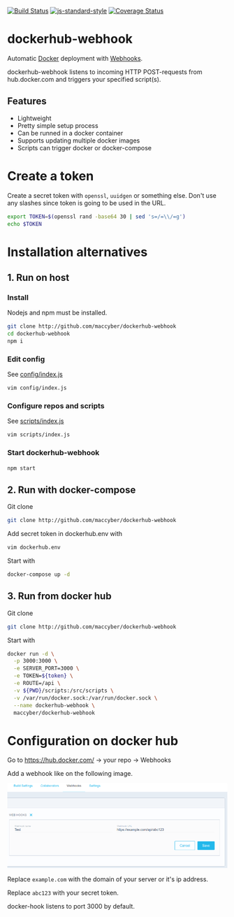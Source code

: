 [![Build Status](https://travis-ci.org/maccyber/dockerhub-webhook.svg?branch=master)](https://travis-ci.org/maccyber/dockerhub-webhook)
[![js-standard-style](https://img.shields.io/badge/code%20style-standard-brightgreen.svg?style=flat)](https://github.com/feross/standard)
[![Coverage Status](https://coveralls.io/repos/github/maccyber/dockerhub-webhook/badge.svg)](https://coveralls.io/github/maccyber/dockerhub-webhook)

# dockerhub-webhook

Automatic [Docker](https://www.docker.com) deployment with [Webhooks](https://docs.docker.com/docker-hub/builds/#webhooks).

dockerhub-webhook listens to incoming HTTP POST-requests from hub.docker.com and triggers your specified script(s).

## Features

* Lightweight
* Pretty simple setup process
* Can be runned in a docker container
* Supports updating multiple docker images
* Scripts can trigger docker or docker-compose

# Create a token
Create a secret token with ``openssl``, ``uuidgen`` or something else. Don't use any slashes since token is going to be used in the URL.

```sh
export TOKEN=$(openssl rand -base64 30 | sed 's=/=\\/=g')
echo $TOKEN
```

# Installation alternatives

## 1. Run on host

### Install

Nodejs and npm must be installed.

```sh
git clone http://github.com/maccyber/dockerhub-webhook
cd dockerhub-webhook
npm i
```

### Edit config

See [config/index.js](config/index.js)

```sh
vim config/index.js
```

### Configure repos and scripts

See [scripts/index.js](scripts/index.js)

```sh
vim scripts/index.js
```

### Start dockerhub-webhook
```sh
npm start
```

## 2. Run with docker-compose

Git clone
```sh
git clone http://github.com/maccyber/dockerhub-webhook
```

Add secret token in dockerhub.env with
```sh
vim dockerhub.env
```

Start with
```sh
docker-compose up -d
```

## 3. Run from docker hub

Git clone
```sh
git clone http://github.com/maccyber/dockerhub-webhook
```

Start with
```sh
docker run -d \
  -p 3000:3000 \
  -e SERVER_PORT=3000 \
  -e TOKEN=${token} \
  -e ROUTE=/api \
  -v ${PWD}/scripts:/src/scripts \
  -v /var/run/docker.sock:/var/run/docker.sock \
  --name dockerhub-webhook \
  maccyber/dockerhub-webhook 
```

# Configuration on docker hub

Go to https://hub.docker.com/ -> your repo -> Webhooks

Add a webhook like on the following image.

![alt tag](dockerhook.png)

Replace ``example.com`` with the domain of your server or it's ip address.

Replace ``abc123`` with your secret token.

docker-hook listens to port 3000 by default. 
